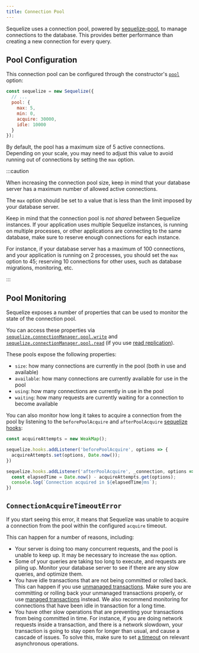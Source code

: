 ```yaml
---
title: Connection Pool
---
```


Sequelize uses a connection pool,
powered by [sequelize-pool](https://www.npmjs.com/package/sequelize-pool), to manage connections to the database.
This provides better performance than creating a new connection for every query.

## Pool Configuration

This connection pool can be configured through the constructor's [`pool`](pathname:///api/v7/interfaces/_sequelize_core.index.PoolOptions.html) option: 

```js
const sequelize = new Sequelize({
  // ...
  pool: {
    max: 5,
    min: 0,
    acquire: 30000,
    idle: 10000
  }
});
```

By default, the pool has a maximum size of 5 active connections.
Depending on your scale, you may need to adjust this value to avoid running out of connections by setting the `max` option.

:::caution

When increasing the connection pool size, 
keep in mind that your database server has a maximum number of allowed active connections.

The `max` option should be set to a value that is less than the limit imposed by your database server.

Keep in mind that the connection pool is _not shared_ between Sequelize instances.
If your application uses multiple Sequelize instances, is running on multiple processes, or other applications are connecting
to the same database, make sure to reserve enough connections for each instance.

For instance, if your database server has a maximum of 100 connections, and your application is running on 2 processes,
you should set the `max` option to 45; reserving 10 connections for other uses, such as database migrations, monitoring, etc.

:::

## Pool Monitoring

Sequelize exposes a number of properties that can be used to monitor the state of the connection pool.

You can access these properties via [`sequelize.connectionManager.pool.write`] and
[`sequelize.connectionManager.pool.read`] (if you use [read replication](./read-replication.md)).

These pools expose the following properties:

- `size`: how many connections are currently in the pool (both in use and available)
- `available`: how many connections are currently available for use in the pool
- `using`: how many connections are currently in use in the pool
- `waiting`: how many requests are currently waiting for a connection to become available

You can also monitor how long it takes 
to acquire a connection from the pool 
by listening to the `beforePoolAcquire` and `afterPoolAcquire` [sequelize hooks](./hooks.mdx#instance-sequelize-hooks):

```ts
const acquireAttempts = new WeakMap();

sequelize.hooks.addListener('beforePoolAcquire', options => {
  acquireAttempts.set(options, Date.now());
})

sequelize.hooks.addListener('afterPoolAcquire', _connection, options => {
  const elapsedTime = Date.now() - acquireAttempts.get(options);
  console.log(`Connection acquired in ${elapsedTime}ms`);
})
```

## `ConnectionAcquireTimeoutError`

If you start seeing this error, 
it means that Sequelize was unable to acquire a connection from the pool within the configured `acquire` timeout.

This can happen for a number of reasons, including:

- Your server is doing too many concurrent requests, and the pool is unable to keep up. It may be necessary to increase the `max` option.
- Some of your queries are taking too long to execute, and requests are piling up. Monitor your database server to see if there are any slow queries, and optimize them.
- You have idle transactions that are not being committed or rolled back.  
  This can happen if you use [unmanaged transactions](../querying/transactions.md#unmanaged-transactions). 
  Make sure you are committing or rolling back your unmanaged transactions properly, 
  or use [managed transactions](../querying/transactions.md#managed-transactions-recommended) instead.
  We also recommend monitoring for connections that have been idle in transaction for a long time.
- You have other slow operations that are preventing your transactions from being committed in time. 
  For instance, if you are doing network requests inside a transaction,
  and there is a network slowdown, your transaction is going to stay open for longer than usual, 
  and cause a cascade of issues.
  To solve this, make sure to set [a timeout](https://developer.mozilla.org/en-US/docs/Web/API/AbortSignal/timeout_static) on relevant asynchronous operations.

[`sequelize.connectionManager.pool.read`]: pathname:///api/v7/classes/_sequelize_core.index.unknown.ReplicationPool.html#read
[`sequelize.connectionManager.pool.write`]: pathname:///api/v7/classes/_sequelize_core.index.unknown.ReplicationPool.html#write
